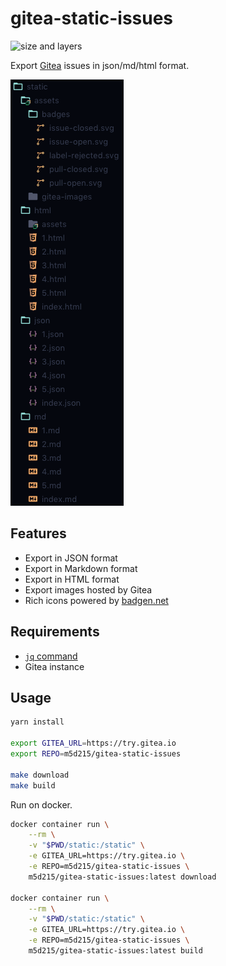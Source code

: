 # gitea-static-issues

![size and layers](https://images.microbadger.com/badges/image/m5d215/gitea-static-issues.svg)

Export [Gitea](https://gitea.io) issues in json/md/html format.

![screenshot](https://github.com/m5d215/gitea-static-issues/raw/master/screenshot.png)

## Features

- Export in JSON format
- Export in Markdown format
- Export in HTML format
- Export images hosted by Gitea
- Rich icons powered by [badgen.net](https://badgen.net)

## Requirements

- [`jq` command](https://stedolan.github.io/jq)
- Gitea instance

## Usage

```sh
yarn install

export GITEA_URL=https://try.gitea.io
export REPO=m5d215/gitea-static-issues

make download
make build
```

Run on docker.

```sh
docker container run \
    --rm \
    -v "$PWD/static:/static" \
    -e GITEA_URL=https://try.gitea.io \
    -e REPO=m5d215/gitea-static-issues \
    m5d215/gitea-static-issues:latest download

docker container run \
    --rm \
    -v "$PWD/static:/static" \
    -e GITEA_URL=https://try.gitea.io \
    -e REPO=m5d215/gitea-static-issues \
    m5d215/gitea-static-issues:latest build
```
